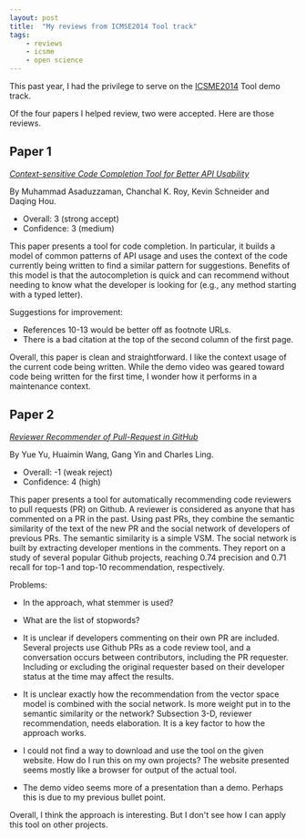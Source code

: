 ```yaml
---
layout: post
title:  "My reviews from ICMSE2014 Tool track"
tags:
    - reviews
    - icsme
    - open science
---
```


This past year, I had the privilege to serve on the
[ICSME2014](http://www.iscme.org/) Tool demo track.

Of the four papers I helped review, two were accepted. Here are those reviews.

## Paper 1

*[Context-sensitive Code Completion Tool for Better API Usability][doi1]*

By Muhammad Asaduzzaman, Chanchal K. Roy, Kevin Schneider and Daqing Hou.

- Overall: 3 (strong accept)
- Confidence: 3 (medium)

This paper presents a tool for code completion. In particular, it builds
a model of common patterns of API usage and uses the context of the code
currently being written to find a similar pattern for suggestions.
Benefits of this model is that the autocompletion is quick and
can recommend without needing to know what the developer is looking for
(e.g., any method starting with a typed letter).

Suggestions for improvement:

- References 10-13 would be better off as footnote URLs.
- There is a bad citation at the top of the second column of the first page.

Overall, this paper is clean and straightforward. I like the context
usage of the current code being written. While the demo video was
geared toward code being written for the first time, I wonder how it
performs in a maintenance context.

[doi1]: http://dx.doi.org/10.1109/ICSME.2014.110

## Paper 2

*[Reviewer Recommender of Pull-Request in GitHub][doi2]*

By Yue Yu, Huaimin Wang, Gang Yin and Charles Ling. 


- Overall: -1 (weak reject)
- Confidence: 4 (high)

This paper presents a tool for automatically recommending code reviewers
to pull requests (PR) on Github. A reviewer is considered as anyone that
has commented on a PR in the past. Using past PRs, they combine the
semantic similarity of the text of the new PR and the social network of
developers of previous PRs. The semantic similarity is a simple VSM.
The social network is built by extracting developer mentions in the
comments. They report on a study of several popular Github projects,
reaching 0.74 precision and 0.71 recall for top-1 and top-10
recommendation, respectively.


Problems:

- In the approach, what stemmer is used?

- What are the list of stopwords?

- It is unclear if developers commenting on their own PR are included.
Several projects use Github PRs as a code review tool, and
a conversation occurs between contributors, including the PR
requester. Including or excluding the original requester based on
their developer status at the time may affect the results.

- It is unclear exactly how the recommendation from the vector space
model is combined with the social network. Is more weight put in to
the semantic similarity or the network? Subsection 3-D, reviewer
recommendation, needs elaboration. It is a key factor to how the
approach works.

- I could not find a way to download and use the tool on the given
website. How do I run this on my own projects? The website presented
seems mostly like a browser for output of the actual tool.

- The demo video seems more of a presentation than a demo. Perhaps this
is due to my previous bullet point.

Overall, I think the approach is interesting. But I don't see how I can
apply this tool on other projects.

[doi2]: http://dx.doi.org/10.1109/ICSME.2014.107
